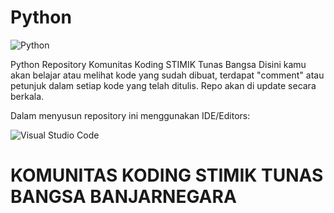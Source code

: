 # Python
<p>

![Python](https://img.shields.io/badge/python-3670A0?style=for-the-badge&logo=python&logoColor=ffdd54)

</p>
Python Repository Komunitas Koding STIMIK Tunas Bangsa
Disini kamu akan belajar atau melihat kode yang sudah dibuat, terdapat "comment" atau petunjuk dalam setiap kode yang telah ditulis.
Repo akan di update secara berkala.


Dalam menyusun repository ini menggunakan IDE/Editors:

<p>

![Visual Studio Code](https://img.shields.io/badge/Visual%20Studio%20Code-0078d7.svg?style=for-the-badge&logo=visual-studio-code&logoColor=white)

</p>


# KOMUNITAS KODING STIMIK TUNAS BANGSA BANJARNEGARA
